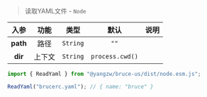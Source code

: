 > 读取YAML文件 - `Node`

入参|功能|类型|默认|说明
:-:|:-:|:-:|:-:|-
**path**|路径|`String`|`""`
**dir**|上下文|`String`|`process.cwd()`

```js
import { ReadYaml } from "@yangzw/bruce-us/dist/node.esm.js";

ReadYaml("brucerc.yaml"); // { name: "bruce" }
```